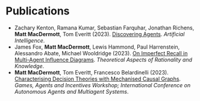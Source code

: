 # Publications

* Zachary Kenton, Ramana Kumar, Sebastian Farquhar, Jonathan Richens, **Matt MacDermott**, Tom Everitt (2023). [Discovering Agents](https://arxiv.org/abs/2208.08345). _Artificial Intelligence_.
* James Fox, **Matt MacDermott**, Lewis Hammond, Paul Harrenstein, Alessandro Abate, Michael Wooldridge (2023). [On Imperfect Recall in Multi-Agent Influence Diagrams](https://arxiv.org/abs/2307.05059). _Theoretical Aspects of Rationality and Knowledge_.
* **Matt MacDermott**, Tom Everitt, Francesco Belardinelli (2023). [Characterising Decision Theories with Mechanised Causal Graphs](https://arxiv.org/abs/2307.10987). _Games, Agents and Incentives Workshop; International Conference on Autonomous Agents and Multiagent Systems_.
             
